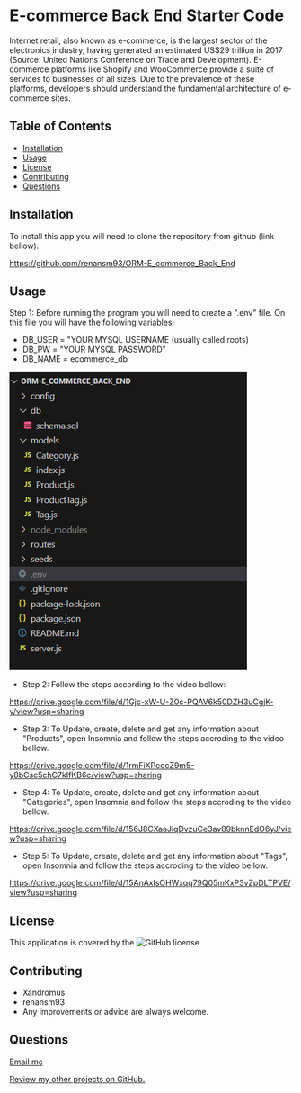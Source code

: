 # E-commerce Back End Starter Code

Internet retail, also known as e-commerce, is the largest sector of the electronics industry, having generated an estimated US$29 trillion in 2017 (Source: United Nations Conference on Trade and Development). E-commerce platforms like Shopify and WooCommerce provide a suite of services to businesses of all sizes. Due to the prevalence of these platforms, developers should understand the fundamental architecture of e-commerce sites.

## Table of Contents
  * [Installation](#installation)
  * [Usage](#usage)  
  * [License](#license)
  * [Contributing](#contributing)  
  * [Questions](#questions)



## Installation

To install this app you will need to clone the repository from github (link bellow). 

https://github.com/renansm93/ORM-E_commerce_Back_End


## Usage

Step 1: Before running the program you will need to create a ".env" file. On this file you will have the following variables:

* DB_USER = "YOUR MYSQL USERNAME (usually called roots)
* DB_PW = "YOUR MYSQL PASSWORD"
* DB_NAME = ecommerce_db

 ![env](images/env.png)

- Step 2: Follow the steps according to the video bellow:

https://drive.google.com/file/d/1Gjc-xW-U-Z0c-PQAV6k50DZH3uCgjK-y/view?usp=sharing

- Step 3: To Update, create, delete and get any information about "Products", open Insomnia and follow the steps accroding to the video bellow.

https://drive.google.com/file/d/1rmFiXPcocZ9m5-y8bCsc5chC7kIfKB6c/view?usp=sharing

- Step 4: To Update, create, delete and get any information about "Categories", open Insomnia and follow the steps accroding to the video bellow.

https://drive.google.com/file/d/156J8CXaaJiqDvzuCe3av89bknnEdO6yJ/view?usp=sharing

- Step 5: To Update, create, delete and get any information about "Tags", open Insomnia and follow the steps accroding to the video bellow.

https://drive.google.com/file/d/15AnAxIsOHWxqq79Q05mKxP3vZpDLTPVE/view?usp=sharing


## License

This application is covered by the ![GitHub license](https://img.shields.io/badge/license-MIT-blue.svg) 




## Contributing

* Xandromus
* renansm93
* Any improvements or advice are always welcome.



## Questions

[Email me](mailto:rs.miranda93@gmail.com)

[Review my other projects on GitHub.](https://www.github.com/renansm93)